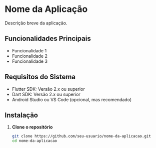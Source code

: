 # Nome da Aplicação

Descrição breve da aplicação. 

## Funcionalidades Principais

- Funcionalidade 1
- Funcionalidade 2
- Funcionalidade 3

## Requisitos do Sistema

- Flutter SDK: Versão 2.x ou superior
- Dart SDK: Versão 2.x ou superior
- Android Studio ou VS Code (opcional, mas recomendado)

## Instalação

1. **Clone o repositório**
   ```bash
   git clone https://github.com/seu-usuario/nome-da-aplicacao.git
   cd nome-da-aplicacao
